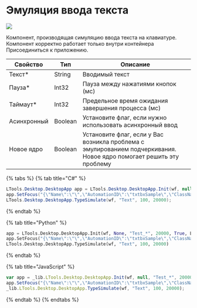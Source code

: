 # Эмуляция ввода текста

![](../../resources/basic/desktop/image-(243).png)

Компонент, производящая симуляцию ввода текста на клавиатуре. Компонент корректно работает только внутри контейнера Присоединиться к приложению.

| Свойство  | Тип    | Описание                                           |
| --------- | ------ | -------------------------------------------------- |
| Текст\*   | String | Вводимый текст                                     |
| Пауза\*   | Int32  | Пауза между нажатиями кнопок (мс)                  |
| Таймаут\* | Int32  | Предельное время ожидания завершения процесса (мс) |
| Асинхронный | Boolean | Установите флаг, если нужно использовать асинхронный ввод |
| Новое ядро | Boolean  | Установите флаг, если у Вас возникла проблема с эмулированием подчеркивания. Новое ядро помогает решить эту проблему |

{% tabs %}
{% tab title="C#" %}
```csharp
LTools.Desktop.DesktopApp app = LTools.Desktop.DesktopApp.Init(wf, null, "Test_*", 20000, true, LTools.Desktop.Model.DesktopTypes.UIAUTOMATION);
app.SetFocus("{\"Name\":\"\",\"AutomationID\":\"txtbxSample\",\"ClassName\":\"TextBox\",\"AUIProperties\":[],\"TextSearchMode\":0,\"IsRoot\":false,\"IsQuickSearch\":false}");
LTools.Desktop.DesktopApp.TypeSimulate(wf, "Text", 100, 20000);	
```
{% endtab %}

{% tab title="Python" %}
```python
app = LTools.Desktop.DesktopApp.Init(wf, None, "Test_*", 20000, True, LTools.Desktop.Model.DesktopTypes.UIAUTOMATION)
app.SetFocus("{\"Name\":\"\",\"AutomationID\":\"txtbxSample\",\"ClassName\":\"TextBox\",\"AUIProperties\":[],\"TextSearchMode\":0,\"IsRoot\":false,\"IsQuickSearch\":false}")
LTools.Desktop.DesktopApp.TypeSimulate(wf, "Text", 100, 20000)
```
{% endtab %}

{% tab title="JavaScript" %}
```javascript
var app = _lib.LTools.Desktop.DesktopApp.Init(wf, null, "Test_*", 20000, true, _lib.LTools.Desktop.Model.DesktopTypes.UIAUTOMATION);
app.SetFocus("{\"Name\":\"\",\"AutomationID\":\"txtbxSample\",\"ClassName\":\"TextBox\",\"AUIProperties\":[],\"TextSearchMode\":0,\"IsRoot\":false,\"IsQuickSearch\":false}");
_lib.LTools.Desktop.DesktopApp.TypeSimulate(wf, "Text", 100, 20000);	
```
{% endtab %}
{% endtabs %}
